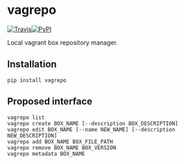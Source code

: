 # vagrepo

[![Travis](https://img.shields.io/travis/matthijsbos/vagrepo.svg)](https://travis-ci.org/matthijsbos/vagrepo)[![PyPI](https://img.shields.io/pypi/pyversions/vagrepo.svg)](https://pypi.python.org/pypi/vagrepo)

Local vagrant box repository manager.

## Installation
`pip install vagrepo`

## Proposed interface
```
vagrepo list
vagrepo create BOX_NAME [--description BOX_DESCRIPTION]
vagrepo edit BOX_NAME [--name NEW_NAME] [--description NEW_DESCRIPTION]
vagrepo add BOX_NAME BOX_FILE_PATH
vagrepo remove BOX_NAME BOX_VERSION
vagrepo metadata BOX_NAME
```

